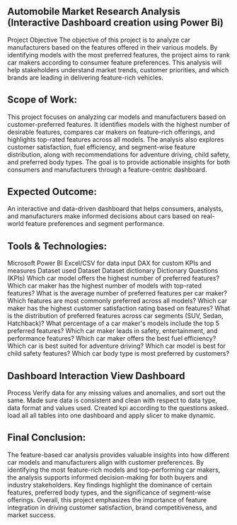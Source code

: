 ## Automobile Market Research Analysis (Interactive Dashboard creation using Power Bi)
Project Objective
The objective of this project is to analyze car manufacturers based on the features offered in their various models. By identifying models with the most preferred features, the project aims to rank car makers according to consumer feature preferences. This analysis will help stakeholders understand market trends, customer priorities, and which brands are leading in delivering feature-rich vehicles.

## Scope of Work:
This project focuses on analyzing car models and manufacturers based on customer-preferred features. It identifies models with the highest number of desirable features, compares car makers on feature-rich offerings, and highlights top-rated features across all models. The analysis also explores customer satisfaction, fuel efficiency, and segment-wise feature distribution, along with recommendations for adventure driving, child safety, and preferred body types. The goal is to provide actionable insights for both consumers and manufacturers through a feature-centric dashboard.

## Expected Outcome:
An interactive and data-driven dashboard that helps consumers, analysts, and manufacturers make informed decisions about cars based on real-world feature preferences and segment performance.

## Tools & Technologies:
Microsoft Power BI
Excel/CSV for data input
DAX for custom KPIs and measures
Dataset used
Dataset
Dataset dictionary
Dictionary
Questions (KPIs)
Which car model offers the highest number of preferred features? Which car maker has the highest number of models with top-rated features? What is the average number of preferred features per car maker? Which features are most commonly preferred across all models? Which car maker has the highest customer satisfaction rating based on features? What is the distribution of preferred features across car segments (SUV, Sedan, Hatchback)? What percentage of a car maker's models include the top 5 preferred features? Which car maker leads in safety, entertainment, and performance features? Which car maker offers the best fuel efficiency? Which car is best suited for adventure driving? Which car model is best for child safety features? Which car body type is most preferred by customers?

## Dashboard Interaction View Dashboard
Process
Verify data for any missing values and anomalies, and sort out the same.
Made sure data is consistent and clean with respect to data type, data format and values used.
Created kpi according to the questions asked.
load all all tables into one dashboard and apply slicer to make dynamic.

## Final Conclusion:
The feature-based car analysis provides valuable insights into how different car models and manufacturers align with customer preferences. By identifying the most feature-rich models and top-performing car makers, the analysis supports informed decision-making for both buyers and industry stakeholders. Key findings highlight the dominance of certain features, preferred body types, and the significance of segment-wise offerings. Overall, this project emphasizes the importance of feature integration in driving customer satisfaction, brand competitiveness, and market success.

